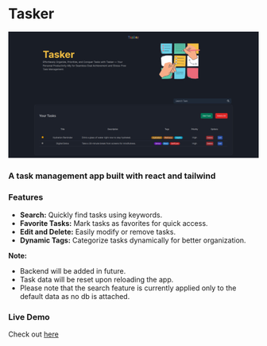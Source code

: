 # Tasker

![Tasker App Screenshot](src/assets/images/ss.png)

### A task management app built with react and tailwind

### Features

- **Search:** Quickly find tasks using keywords.
- **Favorite Tasks:** Mark tasks as favorites for quick access.
- **Edit and Delete:** Easily modify or remove tasks.
- **Dynamic Tags:** Categorize tasks dynamically for better organization.

**Note:**

- Backend will be added in future.
- Task data will be reset upon reloading the app.
- Please note that the search feature is currently applied only to the default data as no db is attached.

### Live Demo

Check out [here](https://tasker-v2.vercel.app/)
